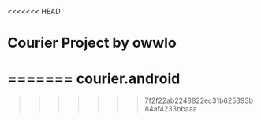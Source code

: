 <<<<<<< HEAD
# Courier Project by owwlo
=======
courier.android
===============
>>>>>>> 7f2f22ab2248822ec31b625393b84af4233bbaaa
